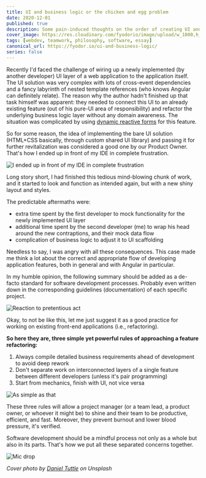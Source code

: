 ```yaml
---
title: UI and business logic or the chicken and egg problem
date: 2020-12-01
published: true
description: Some pain-induced thoughts on the order of creating UI and business logic layers 
cover_image: https://res.cloudinary.com/fyodorio/image/upload/w_1000,h_420,c_fill,g_auto,q_auto,f_auto/v1603352761/chicken-and-egg_pfst5b.jpg
tags: [webdev, teamwork, philosophy, software, essay]
canonical_url: https://fyodor.io/ui-and-business-logic/
series: false
---
```


Recently I'd faced the challenge of wiring up a newly implemented (by another developer) UI layer of a web application to the application itself. The UI solution was very complex with lots of cross-event dependencies and a fancy labyrinth of nested template references (who knows Angular can definitely relate). The reason why the author hadn't finished up that task himself was apparent: they needed to connect this UI to an already existing feature (out of his pure-UI area of responsibility) and refactor the underlying business logic layer without any domain awareness. The situation was complicated by using [dynamic reactive forms](https://angular.io/guide/dynamic-form) for this feature.

So for some reason, the idea of implementing the bare UI solution (HTML+CSS basically, through custom shared UI library) and passing it for further revitalization was considered a good one by our Product Owner. That's how I ended up in front of my IDE in complete frustration.

![I ended up in front of my IDE in complete frustration](https://res.cloudinary.com/fyodorio/image/upload/v1606538157/gifs/frustration_tvvhpl.gif)

Long story short, I had finished this tedious mind-blowing chunk of work, and it started to look and function as intended again, but with a new shiny layout and styles.

The predictable aftermaths were:
* extra time spent by the first developer to mock functionality for the newly implemented UI layer
* additional time spent by the second developer (me) to wrap his head around the new contraptions, and their mock data flow
* complication of business logic to adjust it to UI scaffolding

Needless to say, I was angry with all these consequences. This case made me think a lot about the correct and appropriate flow of developing application features, both in general and with Angular in particular.

In my humble opinion, the following summary should be added as a de-facto standard for software development processes. Probably even written down in the corresponding guidelines (documentation) of each specific project.

![Reaction to pretentious act](https://res.cloudinary.com/fyodorio/image/upload/v1606918219/gifs/pathetic_eyg13j.webp)

Okay, to not be like this, let me just suggest it as a good practice for working on existing front-end applications (i.e., refactoring).

**So here they are, three simple yet powerful rules of approaching a feature refactoring:**

1. Always compile detailed business requirements ahead of development to avoid deep rework
1. Don't separate work on interconnected layers of a single feature between different developers (unless it's pair programming)
1. Start from mechanics, finish with UI, not vice versa

![As simple as that](https://res.cloudinary.com/fyodorio/image/upload/v1606921295/gifs/swanson_aka9yg.gif)

These three rules will allow a project manager (or a team lead, a product owner, or whoever it might be) to shine and their team to be productive, efficient, and fast. Moreover, they prevent burnout and lower blood pressure, it's verified.

Software development should be a mindful process not only as a whole but also in its parts. That's how we put all these separated concerns together.

![Mic drop](https://res.cloudinary.com/fyodorio/image/upload/v1606922000/gifs/mic-drop_azlax2.gif)

_Cover photo by [Daniel Tuttle](https://unsplash.com/@danieltuttle) on Unsplash_
